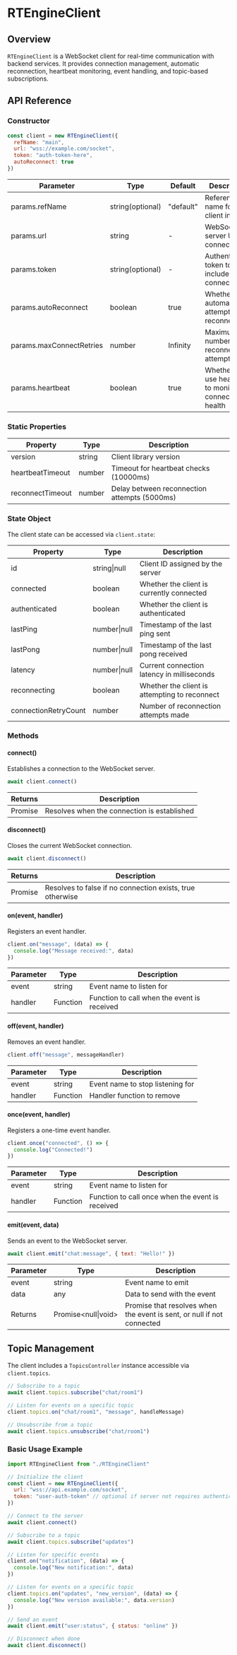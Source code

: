 # RTEngineClient
## Overview
`RTEngineClient` is a WebSocket client for real-time communication with backend services. It provides connection management, automatic reconnection, heartbeat monitoring, event handling, and topic-based subscriptions.

## API Reference
### Constructor
```javascript
const client = new RTEngineClient({
  refName: "main",
  url: "wss://example.com/socket",
  token: "auth-token-here",
  autoReconnect: true
})
```

| Parameter | Type | Default | Description |
|-----------|------|---------|-------------|
| params.refName | string(optional) | "default" | Reference name for this client instance |
| params.url | string | - | WebSocket server URL to connect to |
| params.token | string(optional) | - | Authentication token to include in the connection |
| params.autoReconnect | boolean | true | Whether to automatically attempt reconnection |
| params.maxConnectRetries | number | Infinity | Maximum number of reconnection attempts |
| params.heartbeat | boolean | true | Whether to use heartbeat to monitor connection health |

### Static Properties
| Property | Type | Description |
|----------|------|-------------|
| version | string | Client library version |
| heartbeatTimeout | number | Timeout for heartbeat checks (10000ms) |
| reconnectTimeout | number | Delay between reconnection attempts (5000ms) |

### State Object
The client state can be accessed via `client.state`:

| Property | Type | Description |
|----------|------|-------------|
| id | string\|null | Client ID assigned by the server |
| connected | boolean | Whether the client is currently connected |
| authenticated | boolean | Whether the client is authenticated |
| lastPing | number\|null | Timestamp of the last ping sent |
| lastPong | number\|null | Timestamp of the last pong received |
| latency | number\|null | Current connection latency in milliseconds |
| reconnecting | boolean | Whether the client is attempting to reconnect |
| connectionRetryCount | number | Number of reconnection attempts made |

### Methods

#### connect()

Establishes a connection to the WebSocket server.

```javascript
await client.connect()
```

| Returns | Description |
|---------|-------------|
| Promise<void> | Resolves when the connection is established |

#### disconnect()

Closes the current WebSocket connection.

```javascript
await client.disconnect()
```

| Returns | Description |
|---------|-------------|
| Promise<boolean> | Resolves to false if no connection exists, true otherwise |

#### on(event, handler)

Registers an event handler.

```javascript
client.on("message", (data) => {
  console.log("Message received:", data)
})
```

| Parameter | Type | Description |
|-----------|------|-------------|
| event | string | Event name to listen for |
| handler | Function | Function to call when the event is received |

#### off(event, handler)

Removes an event handler.

```javascript
client.off("message", messageHandler)
```

| Parameter | Type | Description |
|-----------|------|-------------|
| event | string | Event name to stop listening for |
| handler | Function | Handler function to remove |

#### once(event, handler)

Registers a one-time event handler.

```javascript
client.once("connected", () => {
  console.log("Connected!")
})
```

| Parameter | Type | Description |
|-----------|------|-------------|
| event | string | Event name to listen for |
| handler | Function | Function to call once when the event is received |

#### emit(event, data)

Sends an event to the WebSocket server.

```javascript
await client.emit("chat:message", { text: "Hello!" })
```

| Parameter | Type | Description |
|-----------|------|-------------|
| event | string | Event name to emit |
| data | any | Data to send with the event |
| Returns | Promise<null\|void> | Promise that resolves when the event is sent, or null if not connected |

## Topic Management

The client includes a `TopicsController` instance accessible via `client.topics`.

```javascript
// Subscribe to a topic
await client.topics.subscribe("chat/room1")

// Listen for events on a specific topic
client.topics.on("chat/room1", "message", handleMessage)

// Unsubscribe from a topic
await client.topics.unsubscribe("chat/room1")
```

### Basic Usage Example

```javascript
import RTEngineClient from "./RTEngineClient"

// Initialize the client
const client = new RTEngineClient({
  url: "wss://api.example.com/socket",
  token: "user-auth-token" // optional if server not requires authentication
})

// Connect to the server
await client.connect()

// Subscribe to a topic
await client.topics.subscribe("updates")

// Listen for specific events
client.on("notification", (data) => {
  console.log("New notification:", data)
})

// Listen for events on a specific topic
client.topics.on("updates", "new_version", (data) => {
  console.log("New version available:", data.version)
})

// Send an event
await client.emit("user:status", { status: "online" })

// Disconnect when done
await client.disconnect()
```
